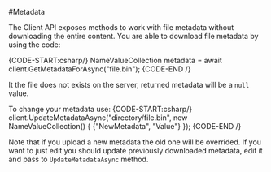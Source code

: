 ﻿#Metadata

The Client API exposes methods to work with file metadata without downloading the entire content. You are able to download file metadata by using the code:

{CODE-START:csharp/}
NameValueCollection metadata = await client.GetMetadataForAsync("file.bin");
{CODE-END /}

It the file does not exists on the server, returned metadata will be a `null` value.

To change your metadata use:
{CODE-START:csharp/}
client.UpdateMetadataAsync("directory/file.bin", new NameValueCollection()
												{
													{"NewMetadata", "Value"}
												});
{CODE-END /}

Note that if you upload a new metadata the old one will be overrided. If you want to just edit you should update previously downloaded metadata, edit it and pass to `UpdateMetadataAsync` method.